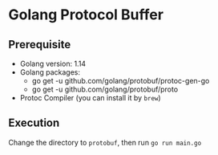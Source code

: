 # Golang Protocol Buffer

## Prerequisite

* Golang version: 1.14
* Golang packages:
  * go get -u github.com/golang/protobuf/protoc-gen-go
  * go get -u github.com/golang/protobuf/proto
* Protoc Compiler (you can install it by `brew`)

## Execution

Change the directory to `protobuf`, then run `go run main.go`
